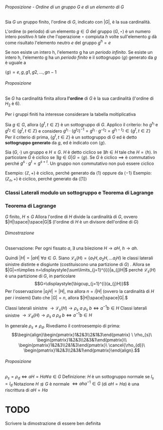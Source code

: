 ###### Proposizione - Ordine di un gruppo $G$ e di un elemento di $G$
Sia $G$ un gruppo finito, l'ordine di $G,$ indicato con $|G|,$ è la sua cardinalità.

L'ordine (o periodo) di un elemento $g\in G$ del gruppo $(G,\star)$ è un numero intero positivo $h$ tale che l'operazione $\star$ compiuta $h$ volte sull'elemento $g$ dà come risultato l'elemento neutro $e$ del gruppo $g^{h}=e$

Se non esiste un intero h, l'elemento g ha un *periodo infinito*. Se esiste un intero h, l'elemento g ha un *periodo finito* e il sottogruppo $\langle g \rangle$ generato da $g$ è uguale a

$\langle g \rangle={e,g,g1,g2,...,gn−1}$



###### Proposizione
Se $G$ ha cardinalità finita allora **l'ordine** di $G$ è la sua cardinalità (l'ordine di $H_{2}$ è 6).

Per i gruppi finiti ha interesse considerare la tabella moltiplicativa 

Sia $g\in G,$ allora $\{g^{t},t\in\mathbb{Z}\}$ è un sottogruppo di $G.$
Applico il criterio: ho $g^{t_{1}}$ e $g^{t_{2}}\in\{g^{t},t\in\mathbb{Z} \}$ e considero $g^{t_{1}}\cdot (g^{t_{2}})^{-1}=g^{t_{1}}\cdot g^{-t_{2}}=g^{t_{1}-t_{2}}\in \{g^{t},t\in\mathbb{Z} \}$ Per il criterio di prima, $\{g^{t},t\in\mathbb{Z}\}$ è un sottogruppo di $G$ ed è detto **sottogruppo generato** da $g,$ ed è indicato con $\langle g \rangle.$

Sia $(G,\cdot)$ un gruppo e $H\le G.$ $H$ è detto ciclico se $\exists h\in H$ tale che $H=\langle h \rangle.$ In particolare $G$ è ciclico se $\exists g\in G | G=\langle g \rangle.$ Se $G$ è ciclico $\implies$ è commutativo perché $g^{s}\cdot g^{t}=g^{s+t}.$ Un gruppo non commutativo non può essere ciclico

Esempio: $(\mathbb{Z},+)$ è ciclico, perché generato da $\langle 1 \rangle$ oppure da $\langle -1 \rangle$
Esempio: $(\mathbb{Z}_{n},+)$ è ciclico, perché generato da $\langle [1] \rangle$

### Classi Laterali modulo un sottogruppo e Teorema di Lagrange

### Teorema di Lagrange
$G$ finito, $H\le G$
Allora l'ordine di $H$ divide la cardinalità di $G,$ ovvero $|H|\space|\space|G|$ (l'ordine di $H$ è un divisore dell'ordine di $G$)
###### Dimostrazione
Osservazione: Per ogni fissato $a,\exists$ una biiezione $H\longrightarrow aH,$ $h\longrightarrow ah$. 

Quindi $|H|=|aH|\ \forall a\in G.$
Siano $\mathcal{L}_{s}(H)=\{a_{1}H,a_{2}H,...a_{i}H \}$ le classi laterali sinistre distinte e disgiunte (costituiscono una partizione di $G$) . 
Allora se $|G|=n\implies n=\displaystyle{\sum\limits_{j=1}^{i}}|a_{j}H|$ perché $\mathcal{L}_{s}(H)$ è una partizione di $G$, in particolare $$G=\displaystyle{\bigcup_{j=1}^{i}(a_{j}H)}$$
Per l'osservazione $|a_{j}H|=|H|,$ ma allora $n=i|H|$ (ovvero la cardinalità di $H$ per $i$ insiemi) 
Dato che $|G|=n,$ allora $|H|\space|\space|G|.$

Classi laterali sinistre $\longrightarrow\mathcal{L}_{s}(H)\longrightarrow \rho_{s}$ $a\ \rho_{s}\ b\iff a^{-1}b\in H$
Classi laterali sinistre $\longrightarrow\mathcal{L}_{d}(H)\longrightarrow \rho_{s}$ $a\ \rho_{d}\ b\iff a^{-1}b\in H$

In generale $\rho_{s}\ne\rho_{d}.$ Rivediamo il controesempio di prima: $$\begin{align}\begin{pmatrix}1&2&3\\2&1&3\end{pmatrix} \ \rho_{s}\ \begin{pmatrix}1&2&3\\2&3&1\end{pmatrix}\\ \begin{pmatrix}1&2&3\\2&1&3\end{pmatrix}\ \cancel{\rho_{d}}\ \begin{pmatrix}1&2&3\\2&3&1\end{pmatrix}\end{align}.$$

###### Proposizione 
$\rho_{s}=\rho_{d}\iff aH=Ha\forall a\in G$
Definizione: $H$ è un sottogruppo normale se $l_{s}=l_{d}$
Notazione $H\trianglelefteq G$ è normale $\iff aha^{-1}\in G$ (di $aH=Ha$)
è una riscrittura di $aH=Ha$





# TODO
Scrivere la dimostrazione di essere ben definita